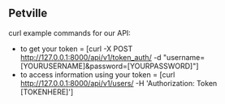 ## Petville

curl example commands for our API:
* to get your token = [curl -X POST http://127.0.0.1:8000/api/v1/token_auth/ -d "username=[YOURUSERNAME]&password=[YOURPASSWORD]"]
* to access information using your token = [curl http://127.0.0.1:8000/api/v1/users/ -H 'Authorization: Token [TOKENHERE]']
